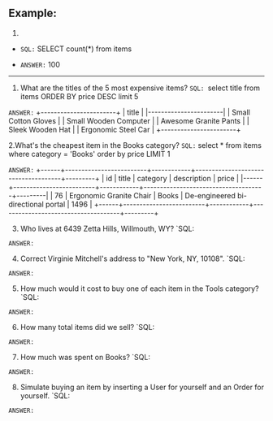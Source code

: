 ## Example:
1.
 - `SQL:`
    SELECT count(\*) from items

 - `ANSWER:`
   100

---
<!-- How many users are there?
1. What are the titles of the 5 most expensive items?
2. What's the cheapest item in the Books category?
3. Who lives at 6439 Zetta Hills, Willmouth, WY?
4. Correct Virginie Mitchell's address to "New York, NY, 10108".
5. How much would it cost to buy one of each item in the Tools category?
6. How many total items did we sell?
7. How much was spent on Books?
8. Simulate buying an item by inserting a User for yourself and an Order for yourself. -->

1. What are the titles of the 5 most expensive items?
  `SQL:
    `select title from items ORDER BY price DESC limit 5

 `ANSWER:`
    +-----------------------+
    | title                 |
    |-----------------------|
    | Small Cotton Gloves   |
    | Small Wooden Computer |
    | Awesome Granite Pants |
    | Sleek Wooden Hat      |
    | Ergonomic Steel Car   |
    +-----------------------+


2.What's the cheapest item in the Books category?
  `SQL:`
    select * from items where category = 'Books' order by price LIMIT 1

 `ANSWER:`
   +------+-------------------------+------------+-------------------------------------+---------+
   |   id | title                   | category   | description                         |   price |
   |------+-------------------------+------------+-------------------------------------+---------|
   |   76 | Ergonomic Granite Chair | Books      | De-engineered bi-directional portal |    1496 |
   +------+-------------------------+------------+-------------------------------------+---------+

3. Who lives at 6439 Zetta Hills, Willmouth, WY?
  `SQL:

  `ANSWER:`

4. Correct Virginie Mitchell's address to "New York, NY, 10108".
  `SQL:

  `ANSWER:`

5. How much would it cost to buy one of each item in the Tools category?
  `SQL:

  `ANSWER:`

6. How many total items did we sell?
  `SQL:

  `ANSWER:`

7. How much was spent on Books?
  `SQL:

  `ANSWER:`

8. Simulate buying an item by inserting a User for yourself and an Order for yourself.
  `SQL:

  `ANSWER:`

